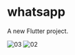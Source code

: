 # whatsapp

A new Flutter project.

![03](https://user-images.githubusercontent.com/75967214/184539412-8bf6e818-fb36-466a-a069-52ffbb6eb97c.jpg)
![02](https://user-images.githubusercontent.com/75967214/184539414-e592c3f4-fab3-4b70-86d1-90f712dd90b9.jpg)
